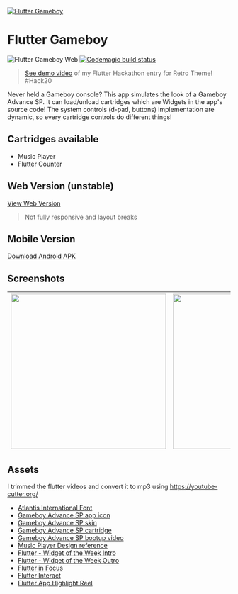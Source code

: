 <a href="https://www.youtube.com/watch?v=6BeX6jx8bqE">
  <img src="https://img.youtube.com/vi/6BeX6jx8bqE/maxresdefault.jpg" title="Flutter Gameboy" alt="Flutter Gameboy">
</a>

# Flutter Gameboy
![Flutter Gameboy Web](https://github.com/mayoljonathan/flutter_gameboy_advance_sp/workflows/Flutter%20Gameboy%20Web/badge.svg)
[![Codemagic build status](https://api.codemagic.io/apps/5f0025a68553e9000a30c99d/5f0025a68553e9000a30c99c/status_badge.svg)](https://codemagic.io/apps/5f0025a68553e9000a30c99d/5f0025a68553e9000a30c99c/latest_build)

> <a href="https://www.youtube.com/watch?v=6BeX6jx8bqE">See demo video</a> of my Flutter Hackathon entry for Retro Theme! #Hack20

Never held a Gameboy console? This app simulates the look of a Gameboy Advance SP. It can load/unload cartridges which are Widgets in the app's source code! The system controls (d-pad, buttons) implementation are dynamic, so every cartridge controls do different things!

## Cartridges available
- Music Player
- Flutter Counter

## Web Version (unstable)
[View Web Version](https://mayoljonathan.github.io/flutter_gameboy_advance_sp)
> Not fully responsive and layout breaks

## Mobile Version
[Download Android APK](https://github.com/mayoljonathan/flutter_gameboy_advance_sp/releases/download/v1.0.0/flutter_gameboy.v1.0.0.apk)

## Screenshots
| <img src="https://raw.githubusercontent.com/mayoljonathan/flutter_gameboy_advance_sp/master/docs/screenshots/screenshot1.jpg" width="350"> | <img src="https://raw.githubusercontent.com/mayoljonathan/flutter_gameboy_advance_sp/master/docs/screenshots/screenshot2.jpg" width="350"> |
| ------------- |-------------|

## Assets
I trimmed the flutter videos and convert it to mp3 using https://youtube-cutter.org/
- [Atlantis International Font](https://www.fontspace.com/atlantis-international-font-f31357)
- [Gameboy Advance SP app icon](https://www.pngkit.com/view/u2q8i1o0e6o0i1y3_gameboy-advance-sp-game-boy-advance-sp-icon/)
- [Gameboy Advance SP skin](https://www.netclipart.com/pp/m/269-2697597_pink-gba-skins-for-gba4ios.png)
- [Gameboy Advance SP cartridge](https://gaming.stackexchange.com/questions/261086/what-are-the-game-boy-advance-gba-game-pak-rom-cartridge-physical-dimensions)
- [Gameboy Advance SP bootup video](https://www.youtube.com/watch?v=g8Z3zrNQjkY)
- [Music Player Design reference](http://www.gameboy-advance.net/emulated/musicplayer_advance_gba_mp3.htm)
- [Flutter - Widget of the Week Intro](https://www.youtube.com/watch?v=Be9UH1kXFDw)
- [Flutter - Widget of the Week Outro](https://www.youtube.com/watch?v=Be9UH1kXFDw&t=1m23s)
- [Flutter in Focus](https://www.youtube.com/watch?v=CXedqMlLo7M&t=0m42s)
- [Flutter Interact](https://www.youtube.com/watch?v=NfNdXgJZfFo&t=18m46s)
- [Flutter App Highlight Reel](https://www.youtube.com/watch?v=REJDzio_h7o)
